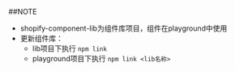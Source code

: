 ##NOTE

- shopify-component-lib为组件库项目，组件在playground中使用
- 更新组件库：
  - lib项目下执行 `npm link`
  - playground项目下执行 `npm link <lib名称>`